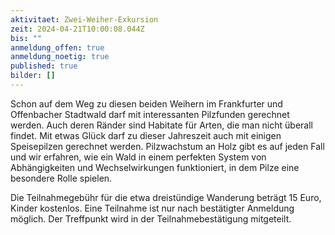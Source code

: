```yaml
---
aktivitaet: Zwei-Weiher-Exkursion
zeit: 2024-04-21T10:00:08.044Z
bis: ""
anmeldung_offen: true
anmeldung_noetig: true
published: true
bilder: []
---
```

Schon auf dem Weg zu diesen beiden Weihern im Frankfurter und Offenbacher Stadtwald darf mit interessanten Pilzfunden gerechnet werden. Auch deren Ränder sind Habitate für Arten, die man nicht überall findet. Mit etwas Glück darf zu dieser Jahreszeit auch mit einigen Speisepilzen gerechnet werden. Pilzwachstum an Holz gibt es auf jeden Fall und wir erfahren, wie ein Wald in einem perfekten System von Abhängigkeiten und Wechselwirkungen funktioniert, in dem Pilze eine besondere Rolle spielen.

Die Teilnahmegebühr für die etwa dreistündige Wanderung beträgt 15 Euro, Kinder kostenlos. Eine Teilnahme ist nur nach bestätigter Anmeldung möglich. Der Treffpunkt wird in der Teilnahmebestätigung mitgeteilt.
